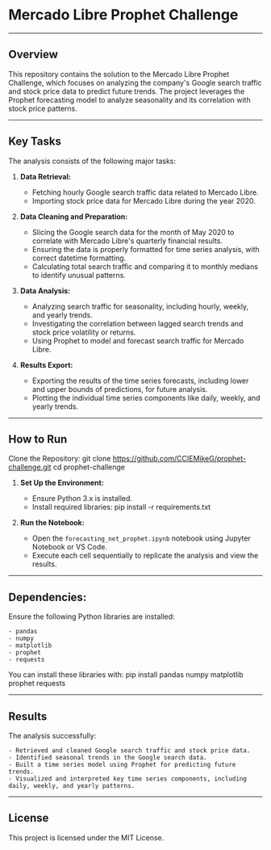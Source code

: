 # Mercado Libre Prophet Challenge

---

## Overview

This repository contains the solution to the Mercado Libre Prophet Challenge, which focuses on analyzing the company's Google search traffic and stock price data to predict future trends. The project leverages the Prophet forecasting model to analyze seasonality and its correlation with stock price patterns. 

---

## Key Tasks

The analysis consists of the following major tasks:

1. **Data Retrieval:**
	- Fetching hourly Google search traffic data related to Mercado Libre.
	- Importing stock price data for Mercado Libre during the year 2020.

2. **Data Cleaning and Preparation:**
	- Slicing the Google search data for the month of May 2020 to correlate with Mercado Libre's quarterly financial results.
	- Ensuring the data is properly formatted for time series analysis, with correct datetime formatting.
	- Calculating total search traffic and comparing it to monthly medians to identify unusual patterns.

3. **Data Analysis:**
	- Analyzing search traffic for seasonality, including hourly, weekly, and yearly trends.
	- Investigating the correlation between lagged search trends and stock price volatility or returns.
	- Using Prophet to model and forecast search traffic for Mercado Libre.

4. **Results Export:**
	- Exporting the results of the time series forecasts, including lower and upper bounds of predictions, for future analysis.
	- Plotting the individual time series components like daily, weekly, and yearly trends.

---

## How to Run

Clone the Repository:
git clone https://github.com/CCIEMikeG/prophet-challenge.git
cd prophet-challenge

1. **Set Up the Environment:**
	- Ensure Python 3.x is installed.
	- Install required libraries:
	pip install -r requirements.txt

2. **Run the Notebook:**
	- Open the `forecasting_net_prophet.ipynb` notebook using Jupyter Notebook or VS Code.
	- Execute each cell sequentially to replicate the analysis and view the results.

---

## Dependencies:

Ensure the following Python libraries are installed:

	- pandas
	- numpy
	- matplotlib
	- prophet
	- requests

You can install these libraries with:
pip install pandas numpy matplotlib prophet requests

---

## Results

The analysis successfully:

	- Retrieved and cleaned Google search traffic and stock price data.
	- Identified seasonal trends in the Google search data.
	- Built a time series model using Prophet for predicting future trends.
	- Visualized and interpreted key time series components, including daily, weekly, and yearly patterns.

---

## License

This project is licensed under the MIT License.